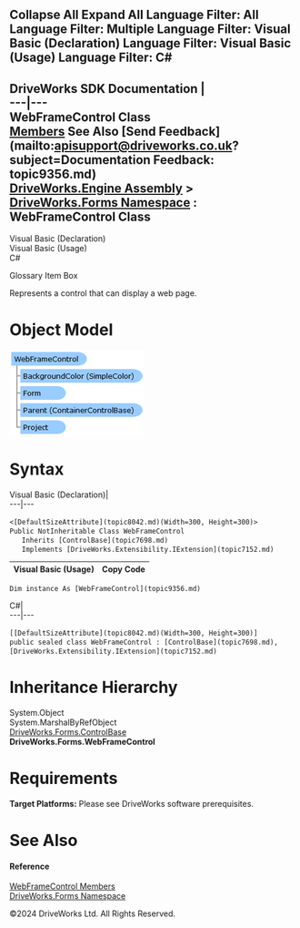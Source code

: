        

 Collapse All Expand All  Language Filter: All  Language Filter: Multiple  Language Filter: Visual Basic (Declaration) Language Filter: Visual Basic (Usage) Language Filter: C#  
---  
DriveWorks SDK Documentation  |   
---|---  
WebFrameControl Class   
[Members](topic9357.md) See Also [Send Feedback](mailto:apisupport@driveworks.co.uk?subject=Documentation Feedback: topic9356.md)  
[DriveWorks.Engine Assembly](topic2156.md) > [DriveWorks.Forms Namespace](topic7266.md) : WebFrameControl Class  
---  
  
Visual Basic (Declaration)    
Visual Basic (Usage)    
C# 

Glossary Item Box

Represents a control that can display a web page. 

# Object Model

![](dotnetdiagramimages/image446.png)

# Syntax

Visual Basic (Declaration)|   
---|---  
      
    
    <[DefaultSizeAttribute](topic8042.md)(Width=300, Height=300)>
    Public NotInheritable Class WebFrameControl 
       Inherits [ControlBase](topic7698.md)
       Implements [DriveWorks.Extensibility.IExtension](topic7152.md)   
  
Visual Basic (Usage)| Copy Code  
---|---  
      
    
    Dim instance As [WebFrameControl](topic9356.md)  
  
C#|   
---|---  
      
    
    [[DefaultSizeAttribute](topic8042.md)(Width=300, Height=300)]
    public sealed class WebFrameControl : [ControlBase](topic7698.md), [DriveWorks.Extensibility.IExtension](topic7152.md)    
  
# Inheritance Hierarchy

System.Object  
System.MarshalByRefObject  
[DriveWorks.Forms.ControlBase](topic7698.md)  
**DriveWorks.Forms.WebFrameControl**  


# Requirements

**Target Platforms:** Please see DriveWorks software prerequisites.

# See Also

#### Reference

[WebFrameControl Members](topic9357.md)   
[DriveWorks.Forms Namespace](topic7266.md)

©2024 DriveWorks Ltd. All Rights Reserved.
